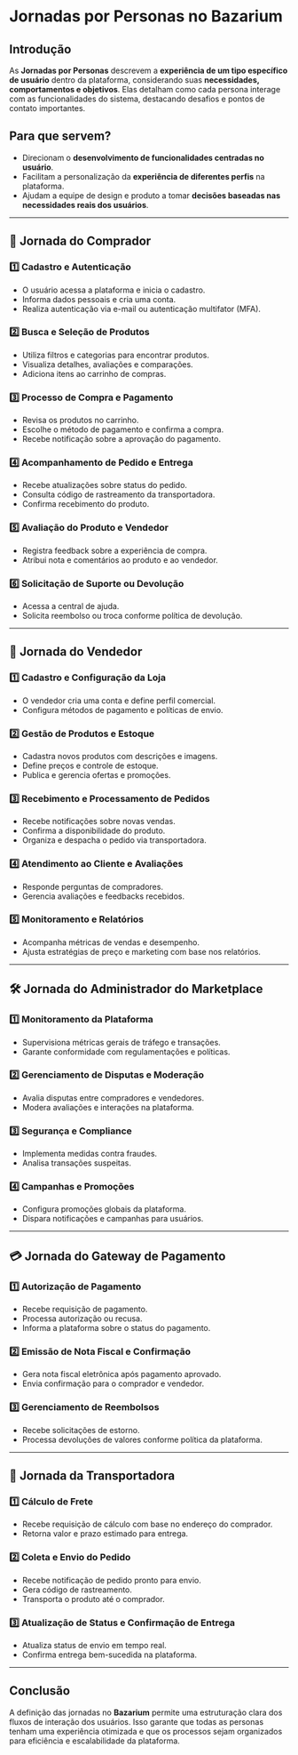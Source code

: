 # Jornadas por Personas no Bazarium

## Introdução
As **Jornadas por Personas** descrevem a **experiência de um tipo específico de usuário** dentro da plataforma, considerando suas **necessidades, comportamentos e objetivos**. Elas detalham como cada persona interage com as funcionalidades do sistema, destacando desafios e pontos de contato importantes.  

## Para que servem?  
- Direcionam o **desenvolvimento de funcionalidades centradas no usuário**.  
- Facilitam a personalização da **experiência de diferentes perfis** na plataforma.  
- Ajudam a equipe de design e produto a tomar **decisões baseadas nas necessidades reais dos usuários**.  

---

## 🛒 **Jornada do Comprador**

### 1️⃣ **Cadastro e Autenticação**
- O usuário acessa a plataforma e inicia o cadastro.
- Informa dados pessoais e cria uma conta.
- Realiza autenticação via e-mail ou autenticação multifator (MFA).

### 2️⃣ **Busca e Seleção de Produtos**
- Utiliza filtros e categorias para encontrar produtos.
- Visualiza detalhes, avaliações e comparações.
- Adiciona itens ao carrinho de compras.

### 3️⃣ **Processo de Compra e Pagamento**
- Revisa os produtos no carrinho.
- Escolhe o método de pagamento e confirma a compra.
- Recebe notificação sobre a aprovação do pagamento.

### 4️⃣ **Acompanhamento de Pedido e Entrega**
- Recebe atualizações sobre status do pedido.
- Consulta código de rastreamento da transportadora.
- Confirma recebimento do produto.

### 5️⃣ **Avaliação do Produto e Vendedor**
- Registra feedback sobre a experiência de compra.
- Atribui nota e comentários ao produto e ao vendedor.

### 6️⃣ **Solicitação de Suporte ou Devolução**
- Acessa a central de ajuda.
- Solicita reembolso ou troca conforme política de devolução.

---

## 🏪 **Jornada do Vendedor**

### 1️⃣ **Cadastro e Configuração da Loja**
- O vendedor cria uma conta e define perfil comercial.
- Configura métodos de pagamento e políticas de envio.

### 2️⃣ **Gestão de Produtos e Estoque**
- Cadastra novos produtos com descrições e imagens.
- Define preços e controle de estoque.
- Publica e gerencia ofertas e promoções.

### 3️⃣ **Recebimento e Processamento de Pedidos**
- Recebe notificações sobre novas vendas.
- Confirma a disponibilidade do produto.
- Organiza e despacha o pedido via transportadora.

### 4️⃣ **Atendimento ao Cliente e Avaliações**
- Responde perguntas de compradores.
- Gerencia avaliações e feedbacks recebidos.

### 5️⃣ **Monitoramento e Relatórios**
- Acompanha métricas de vendas e desempenho.
- Ajusta estratégias de preço e marketing com base nos relatórios.

---

## 🛠 **Jornada do Administrador do Marketplace**

### 1️⃣ **Monitoramento da Plataforma**
- Supervisiona métricas gerais de tráfego e transações.
- Garante conformidade com regulamentações e políticas.

### 2️⃣ **Gerenciamento de Disputas e Moderação**
- Avalia disputas entre compradores e vendedores.
- Modera avaliações e interações na plataforma.

### 3️⃣ **Segurança e Compliance**
- Implementa medidas contra fraudes.
- Analisa transações suspeitas.

### 4️⃣ **Campanhas e Promoções**
- Configura promoções globais da plataforma.
- Dispara notificações e campanhas para usuários.

---

## 💳 **Jornada do Gateway de Pagamento**

### 1️⃣ **Autorização de Pagamento**
- Recebe requisição de pagamento.
- Processa autorização ou recusa.
- Informa a plataforma sobre o status do pagamento.

### 2️⃣ **Emissão de Nota Fiscal e Confirmação**
- Gera nota fiscal eletrônica após pagamento aprovado.
- Envia confirmação para o comprador e vendedor.

### 3️⃣ **Gerenciamento de Reembolsos**
- Recebe solicitações de estorno.
- Processa devoluções de valores conforme política da plataforma.

---

## 🚚 **Jornada da Transportadora**

### 1️⃣ **Cálculo de Frete**
- Recebe requisição de cálculo com base no endereço do comprador.
- Retorna valor e prazo estimado para entrega.

### 2️⃣ **Coleta e Envio do Pedido**
- Recebe notificação de pedido pronto para envio.
- Gera código de rastreamento.
- Transporta o produto até o comprador.

### 3️⃣ **Atualização de Status e Confirmação de Entrega**
- Atualiza status de envio em tempo real.
- Confirma entrega bem-sucedida na plataforma.

---

## Conclusão
A definição das jornadas no **Bazarium** permite uma estruturação clara dos fluxos de interação dos usuários. Isso garante que todas as personas tenham uma experiência otimizada e que os processos sejam organizados para eficiência e escalabilidade da plataforma.